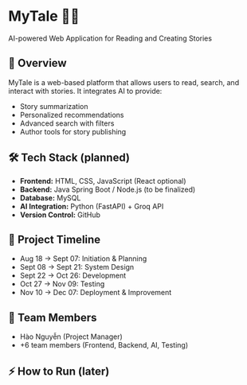 # MyTale 📖✨
AI-powered Web Application for Reading and Creating Stories

## 🚀 Overview
MyTale is a web-based platform that allows users to read, search, and interact with stories. 
It integrates AI to provide:
- Story summarization
- Personalized recommendations
- Advanced search with filters
- Author tools for story publishing

## 🛠️ Tech Stack (planned)
- **Frontend:** HTML, CSS, JavaScript (React optional)
- **Backend:** Java Spring Boot / Node.js (to be finalized)
- **Database:** MySQL
- **AI Integration:** Python (FastAPI) + Groq API
- **Version Control:** GitHub

## 📌 Project Timeline
- Aug 18 → Sept 07: Initiation & Planning
- Sept 08 → Sept 21: System Design
- Sept 22 → Oct 26: Development
- Oct 27 → Nov 09: Testing
- Nov 10 → Dec 07: Deployment & Improvement

## 👥 Team Members
- Hào Nguyễn (Project Manager)
- +6 team members (Frontend, Backend, AI, Testing)

## ⚡ How to Run (later)
